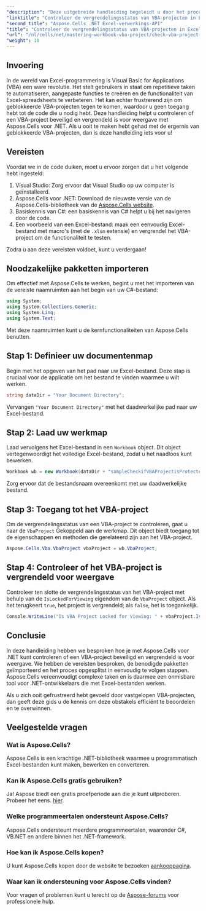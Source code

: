 ```yaml
---
"description": "Deze uitgebreide handleiding begeleidt u door het proces om te controleren of een VBA-project in Excel vergrendeld is voor weergave met behulp van de krachtige Aspose.Cells voor .NET-bibliotheek. Perfect voor .NET-ontwikkelaars en Excel-gebruikers."
"linktitle": "Controleer de vergrendelingsstatus van VBA-projecten in Excel met Aspose.Cells"
"second_title": "Aspose.Cells .NET Excel-verwerkings-API"
"title": "Controleer de vergrendelingsstatus van VBA-projecten in Excel met Aspose.Cells"
"url": "/nl/cells/net/mastering-workbook-vba-project/check-vba-project-lock-status/"
"weight": 10
---
```


## Invoering

In de wereld van Excel-programmering is Visual Basic for Applications (VBA) een ware revolutie. Het stelt gebruikers in staat om repetitieve taken te automatiseren, aangepaste functies te creëren en de functionaliteit van Excel-spreadsheets te verbeteren. Het kan echter frustrerend zijn om geblokkeerde VBA-projecten tegen te komen, waardoor u geen toegang hebt tot de code die u nodig hebt. Deze handleiding helpt u controleren of een VBA-project beveiligd en vergrendeld is voor weergave met Aspose.Cells voor .NET. Als u ooit te maken hebt gehad met de ergernis van geblokkeerde VBA-projecten, dan is deze handleiding iets voor u!

## Vereisten

Voordat we in de code duiken, moet u ervoor zorgen dat u het volgende hebt ingesteld:

1. Visual Studio: Zorg ervoor dat Visual Studio op uw computer is geïnstalleerd.
2. Aspose.Cells voor .NET: Download de nieuwste versie van de Aspose.Cells-bibliotheek van de [Aspose.Cells website](https://releases.aspose.com/cells/net/).
3. Basiskennis van C#: een basiskennis van C# helpt u bij het navigeren door de code.
4. Een voorbeeld van een Excel-bestand: maak een eenvoudig Excel-bestand met macro's (met de `.xlsm` extensie) en vergrendel het VBA-project om de functionaliteit te testen.

Zodra u aan deze vereisten voldoet, kunt u verdergaan!

## Noodzakelijke pakketten importeren

Om effectief met Aspose.Cells te werken, begint u met het importeren van de vereiste naamruimten aan het begin van uw C#-bestand:

```csharp
using System;
using System.Collections.Generic;
using System.Linq;
using System.Text;
```

Met deze naamruimten kunt u de kernfunctionaliteiten van Aspose.Cells benutten.

## Stap 1: Definieer uw documentenmap

Begin met het opgeven van het pad naar uw Excel-bestand. Deze stap is cruciaal voor de applicatie om het bestand te vinden waarmee u wilt werken.

```csharp
string dataDir = "Your Document Directory";
```

Vervangen `"Your Document Directory"` met het daadwerkelijke pad naar uw Excel-bestand.

## Stap 2: Laad uw werkmap

Laad vervolgens het Excel-bestand in een `Workbook` object. Dit object vertegenwoordigt het volledige Excel-bestand, zodat u het naadloos kunt bewerken.

```csharp
Workbook wb = new Workbook(dataDir + "sampleCheckifVBAProjectisProtected.xlsm");
```

Zorg ervoor dat de bestandsnaam overeenkomt met uw daadwerkelijke bestand.

## Stap 3: Toegang tot het VBA-project

Om de vergrendelingsstatus van een VBA-project te controleren, gaat u naar de `VbaProject` Gekoppeld aan de werkmap. Dit object biedt toegang tot de eigenschappen en methoden die gerelateerd zijn aan het VBA-project.

```csharp
Aspose.Cells.Vba.VbaProject vbaProject = wb.VbaProject;
```

## Stap 4: Controleer of het VBA-project is vergrendeld voor weergave

Controleer ten slotte de vergrendelingsstatus van het VBA-project met behulp van de `IsLockedForViewing` eigendom van de `VbaProject` object. Als het terugkeert `true`, het project is vergrendeld; als `false`, het is toegankelijk.

```csharp
Console.WriteLine("Is VBA Project Locked for Viewing: " + vbaProject.IsLockedForViewing);
```

## Conclusie

In deze handleiding hebben we besproken hoe je met Aspose.Cells voor .NET kunt controleren of een VBA-project beveiligd en vergrendeld is voor weergave. We hebben de vereisten besproken, de benodigde pakketten geïmporteerd en het proces opgesplitst in eenvoudig te volgen stappen. Aspose.Cells vereenvoudigt complexe taken en is daarmee een onmisbare tool voor .NET-ontwikkelaars die met Excel-bestanden werken.

Als u zich ooit gefrustreerd hebt gevoeld door vastgelopen VBA-projecten, dan geeft deze gids u de kennis om deze obstakels efficiënt te beoordelen en te overwinnen.

## Veelgestelde vragen

### Wat is Aspose.Cells?

Aspose.Cells is een krachtige .NET-bibliotheek waarmee u programmatisch Excel-bestanden kunt maken, bewerken en converteren.

### Kan ik Aspose.Cells gratis gebruiken?

Ja! Aspose biedt een gratis proefperiode aan die je kunt uitproberen. Probeer het eens. [hier](https://releases.aspose.com/).

### Welke programmeertalen ondersteunt Aspose.Cells?

Aspose.Cells ondersteunt meerdere programmeertalen, waaronder C#, VB.NET en andere binnen het .NET-framework.

### Hoe kan ik Aspose.Cells kopen?

U kunt Aspose.Cells kopen door de website te bezoeken [aankooppagina](https://purchase.aspose.com/buy).

### Waar kan ik ondersteuning voor Aspose.Cells vinden?

Voor vragen of problemen kunt u terecht op de [Aspose-forums](https://forum.aspose.com/c/cells/9) voor professionele hulp.
